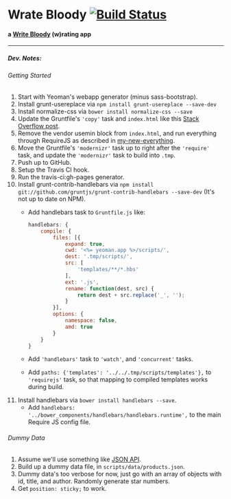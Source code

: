 # Wrate Bloody [![Build Status](https://travis-ci.org/mysterycommand/wrateblody-app.png?branch=master)](https://travis-ci.org/mysterycommand/wrateblody-app)
#### a [Write Bloody](http://writebloody.com/) (w)rating app

---

##### Dev. Notes:
###### Getting Started
1. Start with Yeoman's webapp generator (minus sass-bootstrap).
2. Install grunt-usereplace via `npm install grunt-usereplace --save-dev`
3. Install normalize-css via `bower install normalize-css --save`
4. Update the Gruntfile's `'copy'` task and `index.html` like this [Stack Overflow post](http://stackoverflow.com/questions/18785984/grunt-include-bower-components-in-usemin-block).
5. Remove the vendor usemin block from `index.html`, and run everything through RequireJS as described in [my-new-everything](https://github.com/mysterycommand/my-new-everything).
6. Move the Gruntfile's `'modernizr'` task up to right after the `'require'` task, and update the `'modernizr'` task to build into `.tmp`.
7. Push up to GitHub.
8. Setup the Travis CI hook.
9. Run the travis-ci:gh-pages generator.
10. Install grunt-contrib-handlebars via `npm install git://github.com/gruntjs/grunt-contrib-handlebars --save-dev` (It's not up to date on NPM).
    * Add handlebars task to `Gruntfile.js` like:

        ```javascript
        handlebars: {
            compile: {
                files: [{
                    expand: true,
                    cwd: '<%= yeoman.app %>/scripts/',
                    dest: '.tmp/scripts/',
                    src: [
                        'templates/**/*.hbs'
                    ],
                    ext: '.js',
                    rename: function(dest, src) {
                        return dest + src.replace('_', '');
                    }
                }],
                options: {
                    namespace: false,
                    amd: true
                }
            }
        }
        ```

    * Add `'handlebars'` task to `'watch'`, and `'concurrent'` tasks.
    * Add `paths: {'templates': '../../.tmp/scripts/templates'},` to `'requirejs'` task, so that mapping to compiled templates works during build.
11. Install handlebars via `bower install handlebars --save`.
    * Add `handlebars: '../bower_components/handlebars/handlebars.runtime',` to the main Require JS config file.

###### Dummy Data
1. Assume we'll use something like [JSON API](http://wordpress.org/plugins/json-api/).
2. Build up a dummy data file, in `scripts/data/products.json`.
3. Dummy data's too verbose for now, just go with an array of objects with id, title, and author. Randomly generate star numbers.
4. Get `position: sticky;` to work.
